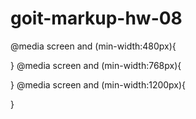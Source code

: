 # goit-markup-hw-08

@media screen and (min-width:480px){

}
@media screen and (min-width:768px){
    
}
@media screen and (min-width:1200px){
    
}